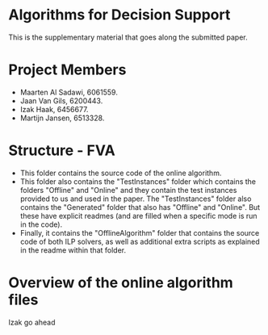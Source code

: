 # Algorithms for Decision Support
This is the supplementary material that goes along the submitted paper. 

# Project Members
- Maarten Al Sadawi, 6061559.
- Jaan Van Gils, 6200443.
- Izak Haak, 6456677.
- Martijn Jansen, 6513328.

# Structure - FVA
- This folder contains the source code of the online algorithm.
- This folder also contains the "TestInstances" folder which contains the folders "Offline" and "Online" and they contain the test instances provided to us and used in the paper. The "TestInstances" folder also contains the "Generated" folder that also has "Offline" and "Online". But these have explicit readmes (and are filled when a specific mode is run in the code).
- Finally, it contains the "OfflineAlgorithm" folder that contains the source code of both ILP solvers, as well as additional extra scripts as explained in the readme within that folder.

# Overview of the online algorithm files
Izak go ahead